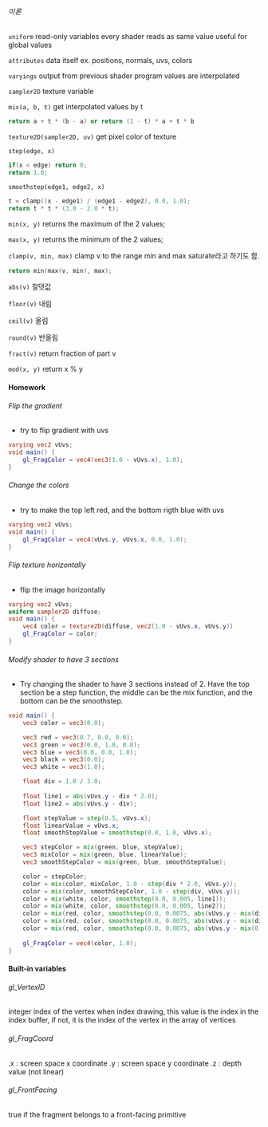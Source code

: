 ###### 이론
`uniform`
read-only variables
every shader reads as same value
useful for global values

`attributes`
data itself
ex. positions, normals, uvs, colors

`varyings`
output from previous shader program
values are interpolated

`sampler2D`
texture variable

`mix(a, b, t)`
get interpolated values by t
```cpp
return a + t * (b - a) or return (1 - t) * a + t * b
```

`texture2D(sampler2D, uv)`
get pixel color of texture

`step(edge, x)`
``` cpp
if(x < edge) return 0;
return 1.0;
```

`smoothstep(edge1, edge2, x)`
``` cpp
t = clamp((x - edge1) / (edge1 - edge2), 0.0, 1.0);
return t * t * (3.0 - 2.0 * t);
```

`min(x, y)`
returns the maximum of the 2 values;

`max(x, y)`
returns the minimum of the 2 values;

`clamp(v, min, max)`
clamp v to the range min and max
saturate라고 하기도 함.
```cpp
return min(max(v, min), max);
```

`abs(v)`
절댓값

`floor(v)`
내림

`ceil(v)`
올림

`round(v)`
반올림

`fract(v)`
return fraction of part v

`mod(x, y)`
return x % y
#### Homework
###### Flip the gradient
- try to flip gradient with uvs
```glsl
varying vec2 vUvs;
void main() {
	gl_FragColor = vec4(vec3(1.0 - vUvs.x), 1.0);
}
```
###### Change the colors
- try to make the top left red, and the bottom rigth blue with uvs
```glsl
varying vec2 vUvs;
void main() {
	gl_FragColor = vec4(vUvs.y, vUvs.x, 0.0, 1.0);
}
```
###### Flip texture horizontally
- flip the image horizontally
```glsl
varying vec2 vUvs;
uniform sampler2D diffuse;
void main() {
	vec4 color = texture2D(diffuse, vec2(1.0 - vUvs.x, vUvs.y))
	gl_FragColor = color;
}
```
###### Modify shader to have 3 sections
- Try changing the shader to have 3 sections instead of 2. Have the top section be a step function, the middle can be the mix function, and the bottom can be the smoothstep.
```glsl
void main() {
	vec3 color = vec3(0.0);

	vec3 red = vec3(0.7, 0.0, 0.0);
	vec3 green = vec3(0.0, 1.0, 0.0);
	vec3 blue = vec3(0.0, 0.0, 1.0);
	vec3 black = vec3(0.0);
	vec3 white = vec3(1.0);

	float div = 1.0 / 3.0;
	
	float line1 = abs(vUvs.y - div * 2.0);
	float line2 = abs(vUvs.y - div);

	float stepValue = step(0.5, vUvs.x);
	float linearValue = vUvs.x;
	float smoothStepValue = smoothstep(0.0, 1.0, vUvs.x);

	vec3 stepColor = mix(green, blue, stepValue);
	vec3 mixColor = mix(green, blue, linearValue);
	vec3 smoothStepColor = mix(green, blue, smoothStepValue);

	color = stepColor;
	color = mix(color, mixColor, 1.0 - step(div * 2.0, vUvs.y));
	color = mix(color, smoothStepColor, 1.0 - step(div, vUvs.y));
	color = mix(white, color, smoothstep(0.0, 0.005, line1));
	color = mix(white, color, smoothstep(0.0, 0.005, line2));
	color = mix(red, color, smoothstep(0.0, 0.0075, abs(vUvs.y - mix(div * 2.0, 1.0, stepValue))));
	color = mix(red, color, smoothstep(0.0, 0.0075, abs(vUvs.y - mix(div, div * 2.0, linearValue))));
	color = mix(red, color, smoothstep(0.0, 0.0075, abs(vUvs.y - mix(0.0, div, smoothStepValue))));
	
	gl_FragColor = vec4(color, 1.0);
}
```
#### Built-in variables
###### gl_VertexID
integer index of the vertex
when index drawing, this value is the index in the index buffer, if not, it is the index of the vertex in the array of vertices
###### gl_FragCoord
.x : screen space x coordinate
.y : screen space y coordinate
.z : depth value (not linear)
###### gl_FrontFacing
true if the fragment belongs to a front-facing primitive